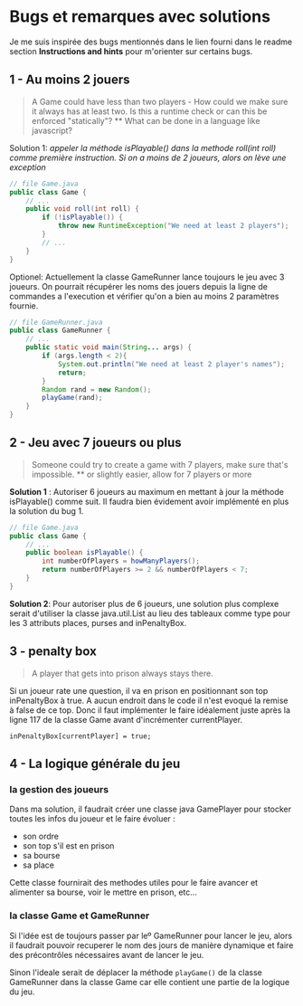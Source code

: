 # Bugs et remarques avec solutions

Je me suis inspirée des bugs mentionnés dans le lien fourni dans le readme section **Instructions and hints** 
pour m'orienter sur certains bugs.

## 1 - Au moins 2 jouers
> A Game could have less than two players - How could we make sure it always has at least two. Is this a runtime check or 
can this be enforced "statically"? ** What can be done in a language like javascript?

Solution 1: _appeler la méthode isPlayable() dans la methode roll(int roll) comme première instruction.
Si on a moins de 2 joueurs, alors on lève une exception_

```java
// file Game.java
public class Game {
    // ...
    public void roll(int roll) {
        if (!isPlayable()) {
            throw new RuntimeException("We need at least 2 players");
        }
        // ...
    }
}
```

Optionel: Actuellement la classe GameRunner lance toujours le jeu avec 3 joueurs. On pourrait récupérer les noms des jouers
depuis la ligne de commandes a l'execution et vérifier qu'on a bien au moins 2 paramètres fournie.

```java
// file GameRunner.java
public class GameRunner {
    // ...
    public static void main(String... args) {
        if (args.length < 2){
            System.out.println("We need at least 2 player's names");
            return;
        }
        Random rand = new Random();
        playGame(rand);
    }
}
```

## 2 - Jeu avec 7 joueurs ou plus

> Someone could try to create a game with 7 players, make sure that's impossible. ** or slightly 
> easier, allow for 7 players or more

**Solution 1** : Autoriser 6 joueurs au maximum en mettant à jour la méthode isPlayable() comme suit. 
Il faudra bien évidement avoir implémenté en plus la solution du bug 1.

```java
// file Game.java
public class Game {
    // ...
    public boolean isPlayable() {
        int numberOfPlayers = howManyPlayers();
        return numberOfPlayers >= 2 && numberOfPlayers < 7;
    }
}
```

**Solution 2**: Pour autoriser plus de 6 joueurs, une solution plus complexe serait d'utiliser la classe java.util.List 
au lieu des tableaux comme type pour les 3 attributs places, purses and inPenaltyBox.


## 3 - penalty box

> A player that gets into prison always stays there.

Si un joueur rate une question, il va en prison en positionnant son top inPenaltyBox à true. 
A aucun endroit dans le code il n'est evoqué la remise à false de ce top. Donc il faut implémenter le faire idéalement 
juste après la ligne 117 de la classe Game avant d'incrémenter currentPlayer.

``inPenaltyBox[currentPlayer] = true;``

## 4 - La logique générale du jeu

### la gestion des joueurs

Dans ma solution, il faudrait créer une classe java GamePlayer pour stocker toutes les infos du joueur et le faire évoluer : 
- son ordre
- son top s'il est en prison
- sa bourse
- sa place

Cette classe fournirait des methodes utiles pour le faire avancer et alimenter sa bourse, voir le mettre en prison, etc...

### la classe Game et GameRunner

Si l'idée est de toujours passer par leº GameRunner pour lancer le jeu, alors il faudrait pouvoir recuperer le nom des 
jours de manière dynamique et faire des précontrôles nécessaires avant de lancer le jeu.  

Sinon l'ideale serait de déplacer la méthode ``playGame()`` de la classe GameRunner dans la classe Game car elle contient
une partie de la logique du jeu.
